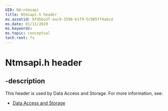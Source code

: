 ```yaml
---
UID: NA:ntmsapi
title: Ntmsapi.h header
ms.assetid: bfdbba3f-aac9-3590-b1f9-5c985ff4abcd
ms.date: 01/11/2019
ms.keywords: 
ms.topic: conceptual
tech.root: fs
---
```


# Ntmsapi.h header


## -description


This header is used by Data Access and Storage. For more information, see:

- [Data Access and Storage](../_fs/index.md)

